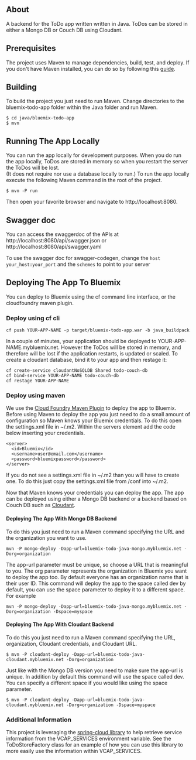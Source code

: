## About
A backend for the ToDo app written written in Java.  ToDos can be stored in
either a Mongo DB or Couch DB using Cloudant.  


## Prerequisites

The project uses  Maven to manage dependencies, build, test, and deploy.
If you don't have Maven installed, you can do so by following this
[guide](http://maven.apache.org/download.cgi).

## Building
To build the project you just need to run Maven.  Change directories to the
bluemix-todo-app folder within the Java folder and run Maven.

    $ cd java/bluemix-todo-app
    $ mvn

## Running The App Locally
You can run the app locally for development purposes.  When you do run the app locally,
ToDos are stored in memory so when you restart the server the ToDos will be lost.  
(It does not require nor use a database locally to run.)  To run the app locally execute the
following Maven command in the root of the project.

    $ mvn -P run

Then open your favorite browser and navigate to http://localhost:8080.

## Swagger doc
You can access the swaggerdoc of the APIs at http://localhost:8080/api/swagger.json or http://localhost:8080/api/swagger.yaml

To use the swagger doc for swagger-codegen, change the `host` `your_host:your_port` and the `schemes` to point to your server

## Deploying The App To Bluemix
You can deploy to Bluemix using the cf command line interface, or the cloudfoundry maven plugin.
### Deploy using cf cli

    cf push YOUR-APP-NAME -p target/bluemix-todo-app.war -b java_buildpack

In a couple of minutes, your application should be deployed to YOUR-APP-NAME.mybluemix.net. However the ToDos will be stored in memory, and therefore will be lost if the application restarts, is updated or scaled. To create a cloudant database, bind it to your app and then restage it:

    cf create-service cloudantNoSQLDB Shared todo-couch-db
    cf bind-service YOUR-APP-NAME todo-couch-db
    cf restage YOUR-APP-NAME


### Deploy using maven
We use the [Cloud Foundry Maven Plugin](https://github.com/cloudfoundry/cf-java-client/tree/master/cloudfoundry-maven-plugin)
to deploy the app to Bluemix.  Before using Maven to deploy the app you just
need to do a small amount of configuration so Maven knows your Bluemix credentials.  To do this
open the settings.xml file in ~/.m2.  Within the servers element add the code below
inserting your credentials.

    <server>
      <id>Bluemix</id>
      <username>user@email.com</username>
      <password>bluemixpassword</password>
    </server>

If you do not see a settings.xml file in ~/.m2 than you will have to create one.
To do this just copy the settings.xml file from <maven install dir>/conf into ~/.m2.

Now that Maven knows your credentials you can deploy the app.  The app can be
deployed using either a Mongo DB backend or a backend based on Couch DB such as
[Cloudant](https://cloudant.com/).

#### Deploying The App With Mongo DB Backend

To do this you just need to run a Maven command specifying the URL and the
organization you want to use.

    mvn -P mongo-deploy -Dapp-url=bluemix-todo-java-mongo.mybluemix.net -Dorg=organization

The app-url parameter must be unique, so choose a URL that is meaningful to you.  The org
parameter represents the organization in Bluemix you want to deploy the app too.  By default
everyone has an organization name that is their user ID.  This command will deploy the app
to the space called dev by default, you can use the space parameter to deploy it to a different
space.  For example

    mvn -P mongo-deploy -Dapp-url=bluemix-todo-java-mongo.mybluemix.net -Dorg=organization -Dspace=myspace

#### Deploying The App With Cloudant Backend

To do this you just need to run a Maven command specifying the URL, organization, Cloudant
credentials, and Cloudant URL.

    $ mvn -P cloudant-deploy -Dapp-url=bluemix-todo-java-cloudant.mybluemix.net -Dorg=organization

Just like with the Mongo DB version you need to make sure the app-url is unique.  In addition
by default this command will use the space called dev.  You can specify a different space if
you would like using the space parameter.

    $ mvn -P cloudant-deploy -Dapp-url=bluemix-todo-java-cloudant.mybluemix.net -Dorg=organization -Dspace=myspace

### Additional Information

This project is leveraging the [spring-cloud library](https://github.com/spring-projects/spring-cloud)
to help retrieve service information from the VCAP_SERVICES environment variable.  See the ToDoStoreFactory
class for an example of how you can use this library to more easily use the information within VCAP_SERVICES.
